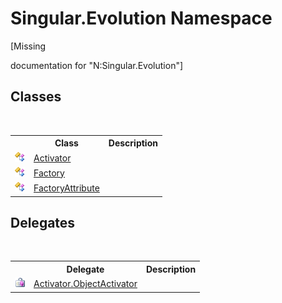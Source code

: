 # Singular.Evolution Namespace
 

\[Missing <summary> documentation for "N:Singular.Evolution"\]


## Classes
&nbsp;<table><tr><th></th><th>Class</th><th>Description</th></tr><tr><td>![Public class](media/pubclass.gif "Public class")</td><td><a href="28e4c604-1dd7-7679-440f-c990077d4c9b">Activator</a></td><td /></tr><tr><td>![Public class](media/pubclass.gif "Public class")</td><td><a href="dfb2963a-3ad4-5e26-9581-07f2f35d8b8e">Factory</a></td><td /></tr><tr><td>![Public class](media/pubclass.gif "Public class")</td><td><a href="54d66747-3cb1-3e62-cb29-f8593b6e0fa4">FactoryAttribute</a></td><td /></tr></table>

## Delegates
&nbsp;<table><tr><th></th><th>Delegate</th><th>Description</th></tr><tr><td>![Public delegate](media/pubdelegate.gif "Public delegate")</td><td><a href="d0f36d16-3c94-7660-d36d-ae3295d32a9d">Activator.ObjectActivator</a></td><td /></tr></table>&nbsp;
